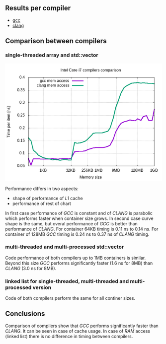 ## <a name="top"></a>Results per compiler

- [gcc](GCC.md#top)
- [clang](CLANG.md#top)



## <a name="comparison"></a>Comparison between compilers


### single-threaded array and std::vector 

![Intel Core i7 compilers comparison](vector_st_comparison.png "Intel Core i7 compilers comparison")

Performance differs in two aspects:
- shape of performance of *L1* cache
- performance of rest of chart

In first case performance of *GCC* is constant and of *CLANG* is parabolic which performs faster when container size grows. In second case curve shape is the same, but overal performance of *GCC* is better than performance of *CLANG*. For container 64KB timing is 0.11 ns to 0.14 ns. For container of 128MB *GCC* timing is 0.24 ns to 0.37 ns of *CLANG* timing.


### multi-threaded and multi-processed std::vector

Code performance of both compilers up to 1MB containers is similar. Beyond this size *GCC* performs significantly faster (1.6 ns for 8MB) than *CLANG* (3.0 ns for 8MB).


### linked list for single-threaded, multi-threaded and multi-processed version

Code of both compilers perform the same for all continer sizes.



## Conclusions

Comparison of compilers show that *GCC* performs significantly faster than *CLANG*. It can be seen in case of cache usage. In case of *RAM* access (linked list) there is no difference in timing between compilers.



